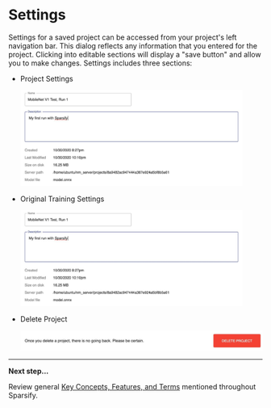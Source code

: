<!--
Copyright (c) 2021 - present / Neuralmagic, Inc. All Rights Reserved.

Licensed under the Apache License, Version 2.0 (the "License");
you may not use this file except in compliance with the License.
You may obtain a copy of the License at

   http://www.apache.org/licenses/LICENSE-2.0

Unless required by applicable law or agreed to in writing,
software distributed under the License is distributed on an "AS IS" BASIS,
WITHOUT WARRANTIES OR CONDITIONS OF ANY KIND, either express or implied.
See the License for the specific language governing permissions and
limitations under the License.
-->

# Settings

Settings for a saved project can be accessed from your project's left navigation bar. This dialog reflects any information that you entered for the project. Clicking into editable sections will display a "save button" and allow you to make changes. Settings includes three sections:

- Project Settings

    <kbd><img src="images/image_63.jpg" alt="(Project settings)" width="440" height="190" /></kbd>

- Original Training Settings

    <kbd><img src="images/image_63.jpg" alt="(Original training settings)" width="440" height="190" /></kbd>

- Delete Project

    <kbd><img src="images/image_65.jpg" alt="(Delete project)" width="500" height="40" /></kbd>

---
**Next step...**

Review general [Key Concepts, Features, and Terms](08-key-terms.md) mentioned throughout Sparsify.
